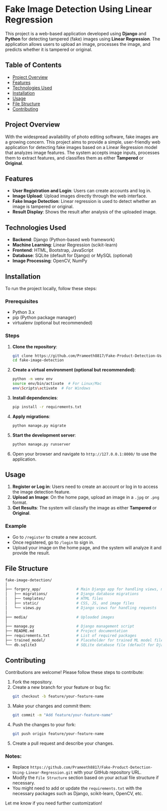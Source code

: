 
# Fake Image Detection Using Linear Regression

This project is a web-based application developed using **Django** and **Python** for detecting tampered (fake) images using **Linear Regression**. The application allows users to upload an image, processes the image, and predicts whether it is tampered or original.

## Table of Contents
- [Project Overview](#project-overview)
- [Features](#features)
- [Technologies Used](#technologies-used)
- [Installation](#installation)
- [Usage](#usage)
- [File Structure](#file-structure)
- [Contributing](#contributing)

## Project Overview

With the widespread availability of photo editing software, fake images are a growing concern. This project aims to provide a simple, user-friendly web application for detecting fake images based on a Linear Regression model that analyzes image features. The system accepts image inputs, processes them to extract features, and classifies them as either **Tampered** or **Original**.

## Features

- **User Registration and Login**: Users can create accounts and log in.
- **Image Upload**: Upload images directly through the web interface.
- **Fake Image Detection**: Linear regression is used to detect whether an image is tampered or original.
- **Result Display**: Shows the result after analysis of the uploaded image.

## Technologies Used

- **Backend**: Django (Python-based web framework)
- **Machine Learning**: Linear Regression (scikit-learn)
- **Frontend**: HTML, Bootstrap, JavaScript
- **Database**: SQLite (default for Django) or MySQL (optional)
- **Image Processing**: OpenCV, NumPy

## Installation

To run the project locally, follow these steps:

### Prerequisites

- Python 3.x
- pip (Python package manager)
- virtualenv (optional but recommended)

### Steps

1. **Clone the repository**:
    ```bash
    git clone https://github.com/Prameeth8817/Fake-Product-Detection-Using-Linear-Regression.git
    cd fake-image-detection
    ```

2. **Create a virtual environment (optional but recommended)**:
    ```bash
    python -m venv env
    source env/bin/activate  # For Linux/Mac
    env\Scripts\activate  # For Windows
    ```

3. **Install dependencies**:
    ```bash
    pip install -r requirements.txt
    ```

4. **Apply migrations**:
    ```bash
    python manage.py migrate
    ```

5. **Start the development server**:
    ```bash
    python manage.py runserver
    ```

6. Open your browser and navigate to `http://127.0.0.1:8000/` to use the application.

## Usage

1. **Register or Log in**: Users need to create an account or log in to access the image detection feature.
2. **Upload an Image**: On the home page, upload an image in a `.jpg` or `.png` format.
3. **Get Results**: The system will classify the image as either **Tampered** or **Original**.

### Example

- Go to `/register` to create a new account.
- Once registered, go to `/login` to sign in.
- Upload your image on the home page, and the system will analyze it and provide the result.

## File Structure

```bash
fake-image-detection/
│
├── forgery_app/                # Main Django app for handling views, models, etc.
│   ├── migrations/             # Django database migrations
│   ├── templates/              # HTML files
│   ├── static/                 # CSS, JS, and image files
│   └── views.py                # Django views for handling requests
│
├── media/                      # Uploaded images
│
├── manage.py                   # Django management script
├── README.md                   # Project documentation
├── requirements.txt            # List of required packages
├── trained_model/              # Placeholder for trained ML model files
└── db.sqlite3                  # SQLite database file (default for Django)
```

## Contributing

Contributions are welcome! Please follow these steps to contribute:

1. Fork the repository.
2. Create a new branch for your feature or bug fix:
    ```bash
    git checkout -b feature/your-feature-name
    ```
3. Make your changes and commit them:
    ```bash
    git commit -m "Add feature/your-feature-name"
    ```
4. Push the changes to your fork:
    ```bash
    git push origin feature/your-feature-name
    ```
5. Create a pull request and describe your changes.


### Notes:
- Replace `https://github.com/Prameeth8817/Fake-Product-Detection-Using-Linear-Regression.git` with your GitHub repository URL.
- Modify the `File Structure` section based on your actual file structure if necessary.
- You might need to add or update the `requirements.txt` with the necessary packages such as Django, scikit-learn, OpenCV, etc.

Let me know if you need further customization!